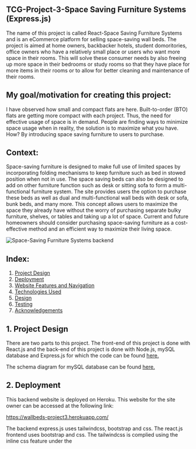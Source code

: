 ## TCG-Project-3-Space Saving Furniture Systems (Express.js)
The name of this project is called React-Space Saving Furniture Systems and is an eCommerce platform for selling space-saving wall beds. The project is aimed at home owners, backbacker hotels, student domoritories, office owners who have a relatively small place or users who want more space in their rooms. This will solve these consumer needs by also freeing up more space in their bedrooms or study rooms so that they have place for more items in their rooms or to allow for better cleaning and maintenance of their rooms.

## My goal/motivation for creating this project:
I have observed how small and compact flats are here.  Built-to-order (BTO) flats are getting more compact with each project. Thus, the need for effective usage of space is in demand. People are finding ways to minimize space usage when in reality, the solution is to maximize what you have. How? By introducing space saving furniture to users to purchase.

## Context: 
Space-saving furniture is designed to make full use of limited spaces by incorporating folding mechanisms to keep furniture such as bed in stowed position when not in use. The space saving beds can also be designed to add on other furniture function such as desk or sitting sofa to form a multi-functional furniture system. The site provides users the option to purchase these beds as well as dual and multi-functional wall beds with desk or sofa, bunk beds, and many more. This concept allows users to maximize the space they already have without the worry of purchasing separate bulky furniture, shelves, or tables and taking up a lot of space.
Current and future homeowners should consider purchasing space-saving furniture as a cost-effective method and an efficient way to maximize their living space.

![Space-Saving Furniture Systems backend](https://res.cloudinary.com/dtrwtlldr/image/upload/v1639143470/backend_final_tgessp.jpg "Space-Saving Furniture Systems")

## Index:
1. [Project Design](#a)
2. [Deployment](#b)
3. [Website Features and Navigation](#c)
4. [Technologies Used](#d)
5. [Design](#e)
6. [Testing](#f)
7. [Acknowledgements](#g)
 
## <a name="a">1. Project Design </a>
There are two parts to this project. The front-end of this project is done with React.js and the back-end of this project is done with Node.js, mySQL database and Express.js for which the code can be found [here.](https://github.com/Vincelee78/Project-3-Express-mySQL)

The schema diagram for mySQL database can be found [here.](https://res.cloudinary.com/dtrwtlldr/image/upload/v1639099995/mySQL_relationship_final_tq5zw7.jpg)

## <a name="b">2. Deployment</a>
This backend website is deployed on Heroku. This website for the site owner can be accessed at the following link:

https://wallbeds-project3.herokuapp.com/

The backend express.js uses tailwindcss, bootstrap and css. The react.js frontend uses bootstrap and css. The tailwindcss is complied using the inline css feature under the <style> tag in the base.hbs of the backend express.js.
 
 ## <a name="c">3. Website Features and Navigation</a>
 This backend website is used to manage the products and orders. Besides the main page of the website, only registered users such as the website owner can access the rest of the routes of the website. The features of this website are listed below:
 
 * Product management
 <br/> A registered vendor can list products on the website by creating a new product. The listed products' individual fields can be edited by the vendor and can also be removed on the condition that the product is not in a consumer's cart or order. The features of the product management is as follows:
 * Add a product
 * Update a product fields
 * Delete a product
 
 * User management
 <br/>Only registered vendors such as the website owner can access routes in this website for product management. The features of the user management is as follows:
 * Register new vendor
 * Login a registered vendor
 * Logout 

 * Order management
 <br/>A registered vendor can view the product orders made by the consumer and its individual fields(for easier processing of the purchased product). By referencing the order reference ID, the vendor can look up the shipping details and user details of the consumer who bought the particular product. The registered vendor can click on the complete order button under the shipping details to complete the order once the order has been shipped out. The order status of the consumer will be updated and the consumer can see its status under the account page in the frontend website. The features of the order management is as follows:
 * View product orders
 * View the respective consumer shipping details
 * Complete the order under the consumer shipping details
 
 * Product Search
 <br/>There is search feature implemented to allow the vendor to filer for products based on name, minimum and maximum cost, and its respective categories.
 
### 3.1 Navigation
The following tree shows a general direction in which one might navigate through the website:
 
#### 3.2.1 Home
This is the landing page of the website. All the products are displayed here as default. There is a search feature which allows the vendor the filter through the products based on name, minimum and maximum cost, and its respective categories. 

#### 3.2.2 Login
Vendor can use this login page to login to access all the other pages in the website.

#### 3.2.3 Register
Vendor can use this register page if they are new to the website. After registering, the vendor is redirected to the login page. After logging in, the vendor is redirected to the catalogue page.

#### 3.2.4 Add wall Bed 
From the catalogue page, vendor can click on the add wall bed to add a new product. If the catalogue already has products, the vendor can edit the product or remove it provided the product is not in any orders or in the user's cart.
 
Each product is displayed in a table with the headings:
 * ID
 * Name
 * Weight
 * Description
 * Stock
 * Date created
 * Bed Size
 * Mattress Type
 * Bed Orientation
 * Frame Colour
 * Wood Panel Colours
 * Cost in Dollars
 * Image
 
#### 3.2.5 Product Orders
A registered vendor can view the product orders made by the consumer and its individual fields(for easier processing of the purchased product). The vendor can also search for orders in the search order bar.
 
Each product order is displayed in a table with the headings:
 * Order ID
 * Orders Reference ID
 * Name of Bed
 * Bed Size
 * Frame Colour
 * Bed Orientation
 * Mattress Type
 * Quantity
 * Cost
 * Wood Panel Colours
 
#### 3.2.6 Shipping Details
By referencing the order reference ID, the vendor can look up the shipping details and user details of the consumer who bought the particular product. The registered vendor can 
click on the complete order button under the payment status in shipping details to complete the order once the order has been shipped out. The order status of the consumer will be updated and the consumer can see its status under the account page in the frontend website.
 
Under the shipping details, each order reference ID is displayed in a table with the headings:
 * Orders Reference ID
 * Payment Reference
 * Date ordered
 * Customer Name
 * Email
 * Billing address
 * Shipping address
 * Phone number
 * Payment status
 
 The vendor can also search the shgipping details based on the payment status and the payment reference.
 
 ## <a name="d">4. Technologies Used</a>

* [Express](https://reactjs.org/)
<br> This project uses ExpressJS in the backend to provide methods to specify what function is called for a particular HTTP verb ( GET , POST , PUT , DELETE) and URL pattern and 
to retrieve data from mySQL and send them to React or vice versa.
* [Bootstrap 5.1.3](https://getbootstrap.com/docs/5.1/getting-started/introduction/)
<br> This project uses Bootstrap to structure the layout of the website such as my Navbar. It is also used in positioning the text and features.
* [date-fns](https://date-fns.org/)
<br> This project uses date-fns toolset to change the datetime format in mySQL to a more readable date format.
* [mySQL](https://www.mysql.com/)
<br> This project uses mySQL to store documents in the collections which the backend user has uploaded in express.js. 
* [Tailwindcss](https://tailwindcss.com/)
<br> A utility-first CSS framework for rapidly build modern websites without ever leaving your HTML.
* [morgan](https://github.com/expressjs/morgan)
<br> A logger for Express.js for creating log files for the API.
* [bookshelf](https://bookshelfjs.org/)
<br> ORM for Node.js.
* [cloudinary](https://cloudinary.com/)
<br> Cloud image hosting service.
* [Cors](https://github.com/expressjs/cors)
<br> Middleware for Express.js to enable cross-origin resource sharing.
* [Connect-flash](https://github.com/jaredhanson/connect-flash)
<br> A middleware for Express.js to manage flash messages.
* [db-migrate](https://db-migrate.readthedocs.io/en/latest/Getting%20Started/usage/)
<br> This project uses db-migrate, a database migration tool for Node.js.
* [db-migrate-mysql](https://github.com/db-migrate/mysql)
<br> This project uses db-migrate-mysql, a database migration tool for MySQL.
* [express-session](https://github.com/expressjs/session)
<br> Middleware for Express.js to manage sessions.
* [dotenv](https://github.com/motdotla/dotenv)
<br> A library for loading environment variables from a .env file.
* [forms](https://github.com/caolan/forms)
<br> Caolan's forms library for Node.js.
* [hbs](https://github.com/pillarjs/hbs)
<br> Express.js view engine for handlebars.js
 * [handlebars-helpers](https://github.com/helpers/handlebars-helpers)
<br> Handlebars helpers for Node.js.
* [jsonwebtoken](https://github.com/auth0/node-jsonwebtoken)
<br> An implementation of JSON Web Tokens in Node.js.
* [stripe](https://stripe.com/en-sg)
<br> A payment processing API for the Internet.
* [Wax-on](https://github.com/keithws/wax-on)
<br> 	Wax on adds support to Handlebars for template inheritance with the block and extends helpers.
* [Uuid](https://github.com/uuidjs/uuid)
<br> Javascript used in express.js for generating unique identifiers.
* [Yup](https://github.com/jquense/yup)
<br> JS library for validating data.
* [HTML 5](https://developer.mozilla.org/en-US/docs/Web/Guide/HTML/HTML5)
<br> This project uses HTML5 to structure the content and to insert buttons and images.
* [CSS](https://developer.mozilla.org/en-US/docs/Web/CSS)
<br> This project uses CSS to add visual colors, adjust the size of the features and also positioning and animation of the features, and ensure it is mobile responsive.

 ## <a name="e">5. Design</a>
5.1 UI/UX
The UI/UX design for this project was catered for the ease of use for the user. The design process for the website are as follows:

### 5.1.1 User Interface
#### Structure:
The organization of the site content will contain the landing page with the navigation bar in the top and site’s logo on the top left. The headings in the navigation bar are self-explainatory and easy to use.

### Skeleton:
#### Layout:
*	The user login, logout and register is at the top right of the screen for easy reference.
*	Clicking on the shopping cart icon will show all the items added to the cart by all the users in the front end with the name and email of the user who added the product to the cart on the top left side of the cart item.

### Surface:
#### Colours:
White background with dark blue header with white fonts in the landing page for better contrast and easy visualization. 
Usage of [coolors](https://coolors.co/) to select my colour scheme.
Images used will not be too bright colours as I am using a white background.
Usage of traditional fonts such as 'Stencil Std, Fantasy' and 'Times New Roman, Times, serif'.
Adequate white spaces between characters and lines in description for easy reading.


5.2.2 User Experience
Although the website makes use of tables in the backend and uses tailwindcss to create a responsive design. The default tailwind font family can be found in the documentation [here](https://tailwindcss.com/docs/font-family)
 
 
 ## <a name="f">6.Testing</a>
 Based on the user's needs and objectives, these are the guidelines for the features that were implemented.
| User Stories| Features|
| ------ | ------ |
 | I navigate over the Home option on the navigation bar and click on the directions option | A map will be shown in the box with a message explaining the location of the company's showroom. Clicking on the top marker of the nearest MRT station will cause a popup to show up 'MountBatten MRT' and  the bottom marker will show 'Space-Saving Furniture Systems' where the showroom of the company is located. |
 | I click on the catalogue page in the navigation bar| I am directed to the about page where it will explain what is space-saving furniture and the background information of the company.|
 | I click on the About page in the navigation bar| I am directed to the catalogue page where the images of the products and its respective names are shown. A search filter feature is also shown on the left side of the page.|
| I log in with my email and password| I am directed to the catalogue page where the images of the products are with an confirmation message 'Login sucessful, (myemail)'). If my entered my email or password wrongly, I would get an error message saying 'login failed!'|
| I enter search fields 'Cozy' name , maximum cost $2000,  | The products  |
| I click on the Cozy Wall Bed Desk Single | I am directed to the Cozy Wall Bed Desk Single details page, with Walnut colour and its respective features, single bed, foam mattress, Horizontal bed orientation, Aluminium frame colour etc, |
| I click on the Add to cart-$2000| A success message is shown saying 'Item added to cart'  and I am directed to the shopping cart page with the name, description, its respective fields options, the total unit cost $2000 on the right and the subtotal $2000 on the bottom.|
| I click Catalogue and click on Revolving Wall Bed and Add to Cart | I will be directed to the shopping cart with the same success message. The Cozy Wall Bed Desk Single and Revolving Wall Bed will be in the cart with their respective images and options. The subtotal will now be $4500. |
| I update the quantity of the revolving wall bed to 3 and click on Update Quantity | A alert popbox will show' Cart Updated!. The total unit price for revolving wall bed is now $7500 and the subtotal is $9500. |
| I click on Remove from cart 'Cozy Wall Bed Desk Single' | A success message showing 'Item removed from cart'. The revolving wall bed will have be left in the cart with  quantity of 3 and subtotal of $7500.|
| I click on Check Out with the remaining 3 revolving wall bed in the cart| I am directed to the stripe checkout website where it will show the total cost, $7500, I am paying on the left side with the name of the product, 'Revolving Wall Bed' and quantity 3. |
| I fill in the fields in the stripe checkout website and click pay| I am redirected to the successful payment page of my website showing, Payment successful! Thank you for ypur order and your order is being processed. |
| I click on the 'account' in the navigation bar | The order items: Relvolving Wall Bed, Quantity 3, Total unit cost $7500 will be shown. The date ordered: 10th December 2021, Order Reference: c8da6950-599c-11ec-910b-c35d93746f41, Order Status: Paid, will be shown.|
| I click on logout | A message showing 'Are you sure you want to log out?' I click on yes and a success message 'Logout successful' is shown, I am redirected to the Login page.|


 ### <a name="g">7. Credits and Acknowledgement</a>
* Credits to https://www.qoo10.sg/shop/spacesaving for the company's vision and wall beds data.
* Credits to https://shop.smartbeds.it for their wall bed images and their descriptions.
* All code snippets and templates used in this project are attributed in the source code where applicable.

